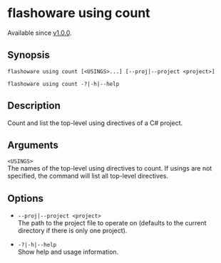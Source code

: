 # flashoware using count

Available since [v1.0.0].

## Synopsis
```console
flashoware using count [<USINGS>...] [--proj|--project <project>]

flashoware using count -?|-h|--help
```

## Description

Count and list the top-level using directives of a C# project.

## Arguments

`<USINGS>`  
The names of the top-level using directives to count. If usings are not specified, the command will list all top-level directives.

## Options

- `--proj|--project <project>`  
The path to the project file to operate on (defaults to the current directory if there is only one project).

- `-?|-h|--help`  
Show help and usage information.

[v1.0.0]: ../CHANGELOG.md#vNext
